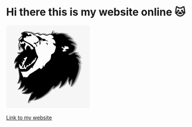 # Hi there this is my website online 🐱‍
![alt text](https://github.com/920226/cv/raw/main/logo.png "Hello there this is my cv")

[Link to my website](https://www.murtaja.tk)
